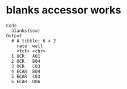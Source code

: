# blanks accessor works

    Code
      blanks(sea)
    Output
      # A tibble: 6 x 2
        rate  well 
        <fct> <chr>
      1 OCR   A01  
      2 OCR   B04  
      3 OCR   C03  
      4 ECAR  B04  
      5 ECAR  C03  
      6 ECAR  D06  

